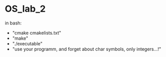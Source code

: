 # OS_lab_2

in bash:
- "cmake cmakelists.txt"
- "make"
- "./executable"
- "use your programm, and forget about char symbols, only integers...!"
 
